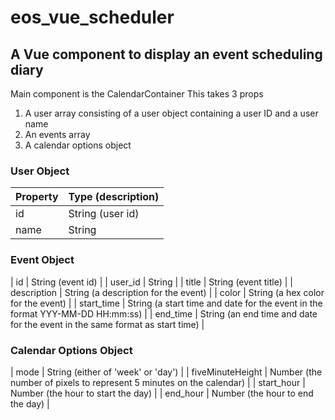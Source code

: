 # eos_vue_scheduler

## A Vue component to display an event scheduling diary

Main component is the CalendarContainer
This takes 3 props 
1. A user array consisting of a user object containing a user ID and a user name
2. An events array
3. A calendar options object

### User Object
| Property | Type (description) |
| -------- | ------------------ |
| id | String (user id) |
| name | String |

### Event Object
| id | String (event id) |
| user_id | String |
| title | String (event title) |
| description | String (a description for the event) |
| color | String (a hex color for the event) |
| start_time | String (a start time and date for the event in the format YYY-MM-DD HH:mm:ss) |
| end_time | String (an end time and date for the event in the same format as start time) |

### Calendar Options Object
| mode | String (either of 'week' or 'day') |
| fiveMinuteHeight | Number (the number of pixels to represent 5 minutes on the calendar) |
| start_hour | Number (the hour to start the day) |
| end_hour | Number (the hour to end the day) |